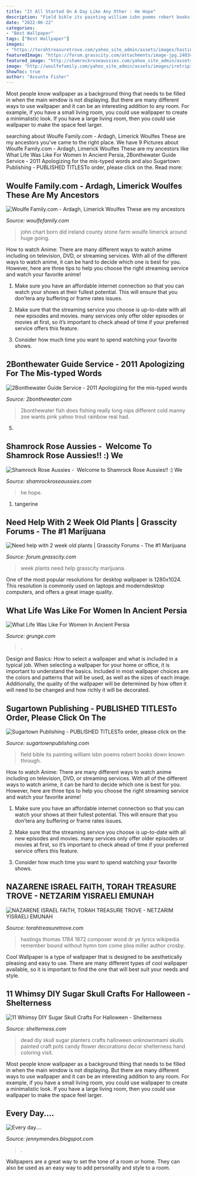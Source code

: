 ```yaml
---
title: "It All Started On A Day Like Any Other : He Hope"
description: "Field bible its painting william isbn poems robert books down known through"
date: "2022-06-22"
categories:
- "Best Wallpaper"
tags: ["Best Wallpaper"]
images:
- "https://torahtreasuretrove.com/yahoo_site_admin/assets/images/hastings_t_ZION_TIS_BY.256132819_std.jpg"
featuredImage: "https://forum.grasscity.com/attachments/image-jpg.2403417/"
featured_image: "http://shamrockroseaussies.com/yahoo_site_admin/assets/images/DSC_0243.124223754_std.JPG"
image: "http://woulfefamily.com/yahoo_site_admin/assets/images/iretrip19.342110721_std.JPG"
ShowToc: true
author: "Assunta Fisher"
---
```



Most people know wallpaper as a background thing that needs to be filled in when the main window is not displaying. But there are many different ways to use wallpaper and it can be an interesting addition to any room. For example, if you have a small living room, you could use wallpaper to create a minimalistic look. If you have a large living room, then you could use wallpaper to make the space feel larger.

	

		
searching about Woulfe Family.com - Ardagh, Limerick Woulfes These are my ancestors you've came to the right place. We have 9 Pictures about Woulfe Family.com - Ardagh, Limerick Woulfes These are my ancestors like What Life Was Like For Women In Ancient Persia, 2Bonthewater Guide Service - 2011 Apologizing for the mis-typed words and also Sugartown Publishing - PUBLISHED TITLESTo order, please click on the. Read more:
		
    
## Woulfe Family.com - Ardagh, Limerick Woulfes These Are My Ancestors

<img loading=lazy src="http://woulfefamily.com/yahoo_site_admin/assets/images/iretrip19.342110721_std.JPG" onerror="this.onerror=null;this.src='https://tse2.mm.bing.net/th?id=OIP.HpD7P0ahCQYeXpKH2pybhgAAAA&amp;pid=15.1';" alt="Woulfe Family.com - Ardagh, Limerick Woulfes These are my ancestors">

_Source: woulfefamily.com_

>john chart born did ireland county stone farm woulfe limerick around huge going. 

	

How to watch Anime: There are many different ways to watch anime including on television, DVD, or streaming services.
With all of the different ways to watch anime, it can be hard to decide which one is best for you. However, here are three tips to help you choose the right streaming service and watch your favorite anime!
1. Make sure you have an affordable internet connection so that you can watch your shows at their fullest potential. This will ensure that you don’tera any buffering or frame rates issues.

2. Make sure that the streaming service you choose is up-to-date with all new episodes and movies. many services only offer older episodes or movies at first, so it’s important to check ahead of time if your preferred service offers this feature.

3. Consider how much time you want to spend watching your favorite shows.

    
## 2Bonthewater Guide Service - 2011 Apologizing For The Mis-typed Words

<img loading=lazy src="http://2bonthewater.com/yahoo_site_admin/assets/images/zoe_manny_003--wp.103170550_std.jpg" onerror="this.onerror=null;this.src='https://tse2.mm.bing.net/th?id=OIP.yudJf84l3VOYFtJU1jUzlQHaJ3&amp;pid=15.1';" alt="2Bonthewater Guide Service - 2011 Apologizing for the mis-typed words">

_Source: 2bonthewater.com_

>2bonthewater fish does fishing really long nips different cold manny zoe wants pink yahoo trout rainbow real had. 

	

5.

    
## Shamrock Rose Aussies - ﻿﻿﻿ Welcome To Shamrock Rose Aussies!! :) We

<img loading=lazy src="http://shamrockroseaussies.com/yahoo_site_admin/assets/images/DSC_0243.124223754_std.JPG" onerror="this.onerror=null;this.src='https://tse3.mm.bing.net/th?id=OIP.iiDDSbCGMpq74zJaeF2GnQHaE9&amp;pid=15.1';" alt="Shamrock Rose Aussies - ﻿﻿﻿ Welcome to Shamrock Rose Aussies!! :) We">

_Source: shamrockroseaussies.com_

>he hope. 

	

1. tangerine 

    
## Need Help With 2 Week Old Plants | Grasscity Forums - The #1 Marijuana

<img loading=lazy src="https://forum.grasscity.com/attachments/image-jpg.2403417/" onerror="this.onerror=null;this.src='https://tse2.mm.bing.net/th?id=OIP.fsXO-T6ONrfqxvjEKv_XbwHaJ4&amp;pid=15.1';" alt="Need help with 2 week old plants | Grasscity Forums - The #1 Marijuana">

_Source: forum.grasscity.com_

>week plants need help grasscity marijuana. 

	

One of the most popular resolutions for desktop wallpaper is 1280x1024. This resolution is commonly used on laptops and moderndesktop computers, and offers a great image quality.

    
## What Life Was Like For Women In Ancient Persia

<img loading=lazy src="https://www.grunge.com/img/gallery/what-life-was-like-for-women-in-ancient-persia/intro-1595179543.jpg" onerror="this.onerror=null;this.src='https://tse2.mm.bing.net/th?id=OIP.jvEh74RlsLp2KJ0fpRVVugHaEK&amp;pid=15.1';" alt="What Life Was Like For Women In Ancient Persia">

_Source: grunge.com_

>. 

	

Design and Basics: How to select a wallpaper and what is included in a typical job.
When selecting a wallpaper for your home or office, it is important to understand the basics. Included in most wallpaper choices are the colors and patterns that will be used, as well as the sizes of each image. Additionally, the quality of the wallpaper will be determined by how often it will need to be changed and how richly it will be decorated.

    
## Sugartown Publishing - PUBLISHED TITLESTo Order, Please Click On The

<img loading=lazy src="http://sugartownpublishing.com/yahoo_site_admin/assets/images/Voices_from_the_Field_at_350_dpi.80123431_std.jpg" onerror="this.onerror=null;this.src='https://tse3.mm.bing.net/th?id=OIP.fjDD9v3ye_t8jggkGVyhbgAAAA&amp;pid=15.1';" alt="Sugartown Publishing - PUBLISHED TITLESTo order, please click on the">

_Source: sugartownpublishing.com_

>field bible its painting william isbn poems robert books down known through. 

	

How to watch Anime: There are many different ways to watch anime including on television, DVD, or streaming services.
With all of the different ways to watch anime, it can be hard to decide which one is best for you. However, here are three tips to help you choose the right streaming service and watch your favorite anime!
1. Make sure you have an affordable internet connection so that you can watch your shows at their fullest potential. This will ensure that you don’tera any buffering or frame rates issues.

2. Make sure that the streaming service you choose is up-to-date with all new episodes and movies. many services only offer older episodes or movies at first, so it’s important to check ahead of time if your preferred service offers this feature.

3. Consider how much time you want to spend watching your favorite shows.

    
## NAZARENE ISRAEL FAITH, TORAH TREASURE TROVE - NETZARIM YISRAELI EMUNAH

<img loading=lazy src="https://torahtreasuretrove.com/yahoo_site_admin/assets/images/hastings_t_ZION_TIS_BY.256132819_std.jpg" onerror="this.onerror=null;this.src='https://tse3.mm.bing.net/th?id=OIP.xNFLW-SMAvV8DsXD6alEtgHaLH&amp;pid=15.1';" alt="NAZARENE ISRAEL FAITH, TORAH TREASURE TROVE - NETZARIM YISRAELI EMUNAH">

_Source: torahtreasuretrove.com_

>hastings thomas 1784 1872 composer wood dr ye lyrics wikipedia remember bound without hymn tom come plea miller author crosby. 

	

Cool Wallpaper is a type of wallpaper that is designed to be aesthetically pleasing and easy to use. There are many different types of cool wallpaper available, so it is important to find the one that will best suit your needs and style.

    
## 11 Whimsy DIY Sugar Skull Crafts For Halloween - Shelterness

<img loading=lazy src="https://i.shelterness.com/2018/10/diy-sugar-skull-crafts-for-halloween-10.jpg" onerror="this.onerror=null;this.src='https://tse2.mm.bing.net/th?id=OIP.d7Wz5B1TOx76ekntUHYyegHaLR&amp;pid=15.1';" alt="11 Whimsy DIY Sugar Skull Crafts For Halloween - Shelterness">

_Source: shelterness.com_

>dead diy skull sugar planters crafts halloween unknownmami skulls painted craft pots candy flower decorations decor shelterness hand coloring visit. 

	

Most people know wallpaper as a background thing that needs to be filled in when the main window is not displaying. But there are many different ways to use wallpaper and it can be an interesting addition to any room. For example, if you have a small living room, you could use wallpaper to create a minimalistic look. If you have a large living room, then you could use wallpaper to make the space feel larger.

    
## Every Day....

<img loading=lazy src="http://3.bp.blogspot.com/-VgN67F5xkdw/Uv1_UZIzAkI/AAAAAAAAHns/h9-5zcqcwNw/w1200-h630-p-k-no-nu/0bed86bc633d290461e7ee5f74c94e37.jpg" onerror="this.onerror=null;this.src='https://tse1.mm.bing.net/th?id=OIP.38rP_qtWYaxlPWGmqIZNKgHaD5&amp;pid=15.1';" alt="Every day....">

_Source: jennymendes.blogspot.com_

>. 

	

Wallpapers are a great way to set the tone of a room or home. They can also be used as an easy way to add personality and style to a room.

